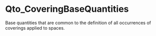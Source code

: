 # Qto_CoveringBaseQuantities

Base quantities that are common to the definition of all occurrences of coverings applied to spaces.
